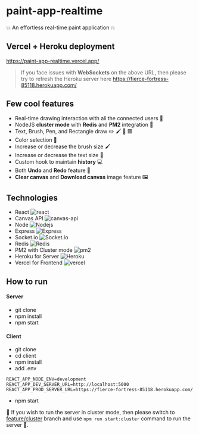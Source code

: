 # paint-app-realtime
:boom: An effortless real-time paint application :boom:

## Vercel + Heroku deployment
https://paint-app-realtime.vercel.app/

> If you face issues with **WebSockets** on the above URL, then please try to refresh the Heroku server here https://fierce-fortress-85118.herokuapp.com/
 

## Few cool features
 - Real-time drawing interaction with all the connected users :rainbow:
 - NodeJS **cluster mode** with **Redis** and **PM2** integration :customs:
 - Text, Brush, Pen, and Rectangle draw :pencil2: :paintbrush: :abcd: :red_square:
 - Color selection :rainbow:
 - Increase or decrease the brush size :paintbrush:
 - Increase or decrease the text size :abcd:
 - Custom hook to maintain **history** :computer:
 - Both **Undo** and **Redo** feature :arrows_counterclockwise:
 - **Clear canvas** and **Download canvas** image feature :framed_picture:
 
 ## Technologies 
- React <img alt="react" src="https://img.shields.io/badge/-React-45b8d8?style=flat-square&logo=react&logoColor=white" />
- Canvas API <img alt="canvas-api" src="https://img.shields.io/badge/-Canvas%20API-000000?style=flat-square&logo=mdn&logoColor=white" />
- Node <img alt="Nodejs" src="https://img.shields.io/badge/-Nodejs-43853d?style=flat-square&logo=Node.js&logoColor=white" />
- Express <img alt="Express" src="https://img.shields.io/badge/-Express-000000?style=flat-square&logo=express&logoColor=white" />
- Socket.io <img alt="Socket.io" src="https://img.shields.io/badge/-Socket.io-010101?style=flat-square&logo=socket.io&logoColor=white" />
- Redis <img alt="Redis" src="https://img.shields.io/badge/-Redis-DC382D?style=flat-square&logo=redis&logoColor=white" />
- PM2 with Cluster mode <img alt="pm2" src="https://img.shields.io/badge/-PM2-222362?style=flat-square&logo=pm2&logoColor=white" />
- Heroku for Server <img alt="Heroku" src="https://img.shields.io/badge/-Heroku-430098?style=flat-square&logo=heroku&logoColor=white" />
- Vercel for Frontend <img alt="vercel" src="https://img.shields.io/badge/-Vercel-000000?style=flat-square&logo=vercel&logoColor=white" />

## How to run
#### Server
- git clone
- npm install
- npm start
#### Client
- git clone
- cd client
- npm install
- add .env
```
REACT_APP_NODE_ENV=development
REACT_APP_DEV_SERVER_URL=http://localhost:5000
REACT_APP_PROD_SERVER_URL=https://fierce-fortress-85118.herokuapp.com/
```
- npm start

:loudspeaker: If you wish to run the server in cluster mode, then please switch to [feature/cluster](https://github.com/iAmmar7/paint-app-realtime/tree/feature/cluster) branch and use ```npm run start:cluster``` command to run the server :loudspeaker:.
